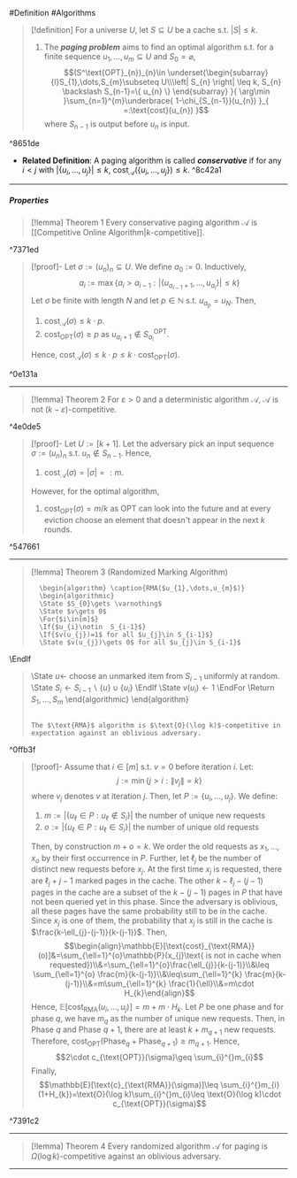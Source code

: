#Definition #Algorithms 

> [!definition]
> For a universe $U$, let $S\subseteq U$ be a cache s.t. $\left| S \right|\leq k$. 
> 1. The ***paging problem*** aims to find an optimal algorithm s.t. for a finite sequence $u_{1},\dots,u_{m}\subseteq U$ and $S_{0}=\varnothing$, 
> 	$$(S^\text{OPT}_{n})_{n}\in \underset{\begin{subarray}{l}S_{1},\dots,S_{m}\subseteq U\\\left| S_{n} \right| \leq k, S_{n} \backslash S_{n-1}=\{ u_{n} \} \end{subarray} }{ \arg\min }\sum_{n=1}^{m}\underbrace{ 1-\chi_{S_{n-1}}(u_{n}) }_{ =:\text{cost}(u_{n}) }$$where $S_{n-1}$ is output before $u_{n}$ is input. 

^8651de

- **Related Definition**: A paging algorithm is called ***conservative*** if for any $i<j$ with $\left| \{ u_{i},\dots,u_{j} \} \right|\leq k$,  $\text{cost}_{\mathcal{A}}(\{ u_{i},\dots, u_{j} \})\leq k$. ^8c42a1
---
##### Properties
> [!lemma] Theorem 1
> Every conservative paging algorithm $\mathcal{A}$ is [[Competitive Online Algorithm|$k$-competitive]]. 

^7371ed

> [!proof]-
> Let $\sigma:=(u_{n})_{n}\subseteq U$. We define $a_{0}:=0$. Inductively, $$a_{i}:=\max \{ a_{i}>a_{i-1}:\left| \{ u_{a_{i-1}+1},\dots,u_{a_{i}} \} \right|\leq k  \}$$
> Let $\sigma$ be finite with length $N$ and let $p\in \mathbb{N}$ s.t. $u_{a_{p}}=u_{{N}}$. Then, 
> 1. $\text{cost}_{\mathcal{A}}(\sigma)\leq k\cdot p$.
> 2. $\text{cost}_{\text{OPT}}(\sigma)\geq p$ as $u_{a_{i}+1}\notin S_{a_{i}}^{\text{OPT}}$.
> 
> Hence, $\text{cost}_{\mathcal{A}}(\sigma)\leq k\cdot p\leq k\cdot \text{cost}_{\text{OPT}}(\sigma)$.

^0e131a

---
> [!lemma] Theorem 2
> For $\varepsilon>0$ and a deterministic algorithm $\mathcal{A}$, $\mathcal{A}$ is not $(k-\varepsilon)$-competitive.

^4e0de5

> [!proof]-
> Let $U:=[k+1]$. Let the adversary pick an input sequence $\sigma:=(u_{n})_{n}$ s.t. $u_{n}\notin S_{n-1}$. Hence, 
> 1. $\text{cost}_{\mathcal{A}}(\sigma)=\left| \sigma \right|=:m$. 
> 
> However, for the optimal algorithm, 
> 1. $\text{cost}_{\text{OPT}}(\sigma)= m/k$ as $\text{OPT}$ can look into the future and at every eviction choose an element that doesn't appear in the next $k$ rounds. 

^547661

---
> [!lemma] Theorem 3 (Randomized Marking Algorithm)
>  ```pseudo
>    \begin{algorithm} \caption{RMA($u_{1},\dots,u_{m}$)} 
>    \begin{algorithmic}
>    \State $S_{0}\gets \varnothing$
>    \State $v\gets 0$
>    \For{$i\in[m]$}
>    \If{$u_{i}\notin  S_{i-1}$}
>    \If{$v(u_{j})=1$ for all $u_{j}\in S_{i-1}$}
>    \State $v(u_{j})\gets 0$ for all $u_{j}\in S_{i-1}$
\EndIf
>    \State $u\gets$ choose an unmarked item from $S_{i-1}$ uniformly at random.
>    \State $S_{i}\gets S_{i-1} \backslash \{ u \}\cup \{  u_{i}\}$
\EndIf
> 	\State $v(u_{i})\gets 1$
>    \EndFor
>    \Return $S_{1},\dots,S_{m}$
>    \end{algorithmic}
>    \end{algorithm}
>    ```
>    
>    The $\text{RMA}$ algorithm is $\text{O}(\log k)$-competitive in expectation against an oblivious adversary.

^0ffb3f

> [!proof]-
> Assume that $i\in [m]$ s.t. $v=0$ before iteration $i$. Let: $$j:=\min\{  j>i: \|v_{j}\| =k \}$$where $v_{j}$ denotes $v$ at iteration $j$. Then, let $P:=\{ u_{i},\dots,u_{j} \}$. We define:
> 1. $m:=\left| \{ u_\ell\in P:u_{\ell}\notin S_{i} \} \right|$ the number of unique new requests
> 2. $o:=\left| \{ u_\ell\in P:u_{\ell}\in S_{i} \} \right|$ the number of unique old requests
>  
>  Then, by construction $m+o=k$. We order the old requests as $x_{1},\dots,x_{o}$ by their first occurrence in $P$. Further, let $\ell_{j}$ be the number of distinct new requests before $x_{j}$. At the first time $x_{j}$ is requested, there are $\ell_{j}+j-1$ marked pages in the cache. The other $k-\ell_{j}-(j-1)$ pages in the cache are a subset of the $k-(j-1)$ pages in $P$ that have not been queried yet in this phase. Since the adversary is oblivious, all these pages have the same probability still to be in the cache. Since $x_{j}$ is one of them, the probability that $x_{j}$ is still in the cache is $\frac{k-\ell_{j}-(j-1)}{k-(j-1)}$. Then, $$\begin{align}\mathbb{E}[\text{cost}_{\text{RMA}}(o)]&=\sum_{\ell=1}^{o}\mathbb{P}(x_{j}\text{ is not in cache when requested})\\&=\sum_{\ell=1}^{o}\frac{\ell_{j}}{k-(j-1)}\\&\leq \sum_{\ell=1}^{o} \frac{m}{k-(j-1)}\\&\leq\sum_{\ell=1}^{k} \frac{m}{k-(j-1)}\\&=m\sum_{\ell=1}^{k} \frac{1}{\ell}\\&=m\cdot H_{k}\end{align}$$
>  Hence, $\mathbb{E}[\text{cost}_{\text{RMA}}(u_{i},\dots,u_{j})]=m+m\cdot H_{k}$. Let $P$ be one phase and for phase $q$, we have $m_{q}$ as the number of unique new requests. Then, in Phase $q$ and Phase $q+1$, there are at least $k+m_{q+1}$ new requests. Therefore, $\text{cost}_{\text{OPT}}(\text{Phase}_{q}+ \text{Phase}_{q+1})\geq m_{q+1}$. Hence, $$2\cdot c_{\text{OPT}}(\sigma)\geq \sum_{i}^{}m_{i}$$Finally, $$\mathbb{E}[\text{c}_{\text{RMA}}(\sigma)]\leq \sum_{i}^{}m_{i}(1+H_{k})=\text{O}(\log k)\sum_{i}^{}m_{i}\leq \text{O}(\log k)\cdot c_{\text{OPT}}(\sigma)$$

^7391c2

---
> [!lemma] Theorem 4
> Every randomized algorithm $\mathcal{A}$ for paging is $\Omega(\log k)$-competitive against an oblivious adversary.
---
